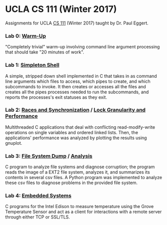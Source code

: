 # UCLA CS 111 (Winter 2017)

Assignments for UCLA [CS 111](http://web.cs.ucla.edu/classes/winter17/cs111/) (Winter 2017) taught by Dr. Paul Eggert.



### Lab 0: [Warm-Up](http://web.cs.ucla.edu/classes/winter17/cs111/labs/project0.html)

"Completely trivial" warm-up involving command line argument processing that should take "20 minutes of work".    

 

### Lab 1: [Simpleton Shell](http://web.cs.ucla.edu/classes/winter17/cs111/assign/lab1.html)

A simple, stripped down shell implemented in C that takes in as command line arguments which files to access, which pipes to create, and which subcommands to invoke. It then creates or accesses all the files and creates all the pipes processes needed to run the subcommands, and reports the processes's exit statuses as they exit.



### Lab 2: [Races and Synchronization](http://web.cs.ucla.edu/classes/winter17/cs111/labs/CS111newProject2A.html) / [Lock Granularity and Performance](http://web.cs.ucla.edu/classes/winter17/cs111/labs/CS111newProject2B.html)

Multithreaded C applications that deal with conflicting read-modify-write operations on single variables and ordered linked lists. Then, the applications' performance was analyzed by plotting the results using gnuplot.



### Lab 3: [File System Dump](http://web.cs.ucla.edu/classes/winter17/cs111/assign/cs111_project3A.html) / [Analysis](http://web.cs.ucla.edu/classes/winter17/cs111/assign/cs111_project3B.html)

C program to analyze file systems and diagnose corruption; the program reads the image of a EXT2 file system, analyzes it, and summarizes its contents in several csv files. A Python program was implemented to analyze these csv files to diagnose problems in the provided file system.



### Lab 4: [Embedded Systems](http://web.cs.ucla.edu/classes/winter17/cs111/labs/Project4.html)

C programs for the Intel Edison to measure temperature using the Grove Temperature Sensor and act as a client for interactions with a remote server through either TCP or SSL/TLS.

